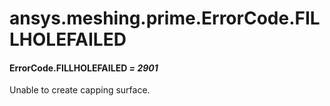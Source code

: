 <a id="ansys-meshing-prime-errorcode-fillholefailed"></a>

# ansys.meshing.prime.ErrorCode.FILLHOLEFAILED

<a id="ansys.meshing.prime.ErrorCode.FILLHOLEFAILED"></a>

#### ErrorCode.FILLHOLEFAILED *= 2901*

Unable to create capping surface.

<!-- !! processed by numpydoc !! -->
